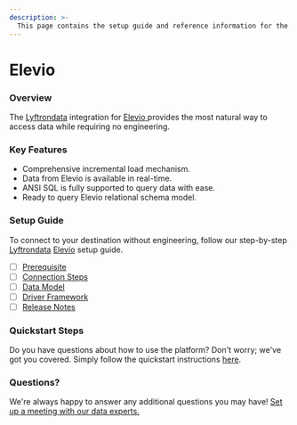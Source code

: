 ```yaml
---
description: >-
  This page contains the setup guide and reference information for the Elevio source connector.
---
```


# Elevio

### Overview

The [Lyftrondata](https://www.lyftrondata.com/) integration for [Elevio](https://www.lyftrondata.com/integration/elevio/)[ ](https://www.lyftrondata.com/integration/elevio/)provides the most natural way to access data while requiring no engineering.

### Key Features

* Comprehensive incremental load mechanism.
* Data from Elevio is available in real-time.&#x20;
* ANSI SQL is fully supported to query data with ease.
* Ready to query Elevio relational schema model.

### Setup Guide

To connect to your destination without engineering, follow our step-by-step [Lyftrondata](https://www.lyftrondata.com/)  [Elevio](https://www.lyftrondata.com/integration/elevio/) setup guide.

* [ ] [Prerequisite](../../business-analytics/elevio/prerequisite.md)
* [ ] [Connection Steps](../../business-analytics/elevio/connection-steps.md)
* [ ] [Data Model](../../business-analytics/elevio/data-model/)
* [ ] [Driver Framework](../../business-analytics/elevio/driver-framework/)
* [ ] [Release Notes](../../business-analytics/elevio/release-notes.md)

### Quickstart Steps

Do you have questions about how to use the platform? Don't worry; we've got you covered. Simply follow the quickstart instructions [here](../../../quickstart-steps.md).

### Questions? <a href="#questions" id="questions"></a>

We're always happy to answer any additional questions you may have! [Set up a meeting with our data experts.](https://www.lyftrondata.com/book-a-meeting/)

